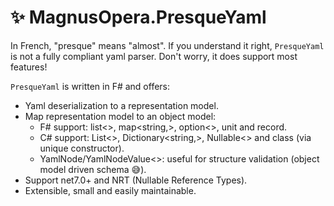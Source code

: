 # ✨ MagnusOpera.PresqueYaml
In French, "presque" means "almost". If you understand it right, `PresqueYaml` is not a fully compliant yaml parser. Don't worry, it does support most features!

`PresqueYaml` is written in F# and offers:
* Yaml deserialization to a representation model.
* Map representation model to an object model:
  * F# support: list<>, map<string,>, option<>, unit and record.
  * C# support: List<>, Dictionary<string,>, Nullable<> and class (via unique constructor).
  * YamlNode/YamlNodeValue<>: useful for structure validation (object model driven schema 😅).
* Support net7.0+ and NRT (Nullable Reference Types).
* Extensible, small and easily maintainable.
